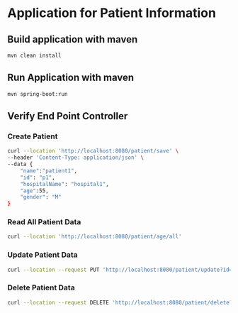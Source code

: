 # Application for Patient Information

## Build application with maven

```Bash
mvn clean install
```

## Run Application with maven

```Bash
mvn spring-boot:run
```

## Verify End Point Controller



### Create Patient

```Bash
curl --location 'http://localhost:8080/patient/save' \
--header 'Content-Type: application/json' \
--data {
    "name":"patient1",
    "id": "p1",
    "hospitalName": "hospital1",
    "age":55,
    "gender": "M"
}
```

### Read All Patient Data

```Bash
curl --location 'http://localhost:8080/patient/age/all'
```

### Update Patient Data

```Bash
curl --location --request PUT 'http://localhost:8080/patient/update?id=p1&hospitalName=Medica'
```

### Delete Patient Data

```Bash
curl --location --request DELETE 'http://localhost:8080/patient/delete?id=p1'
```
